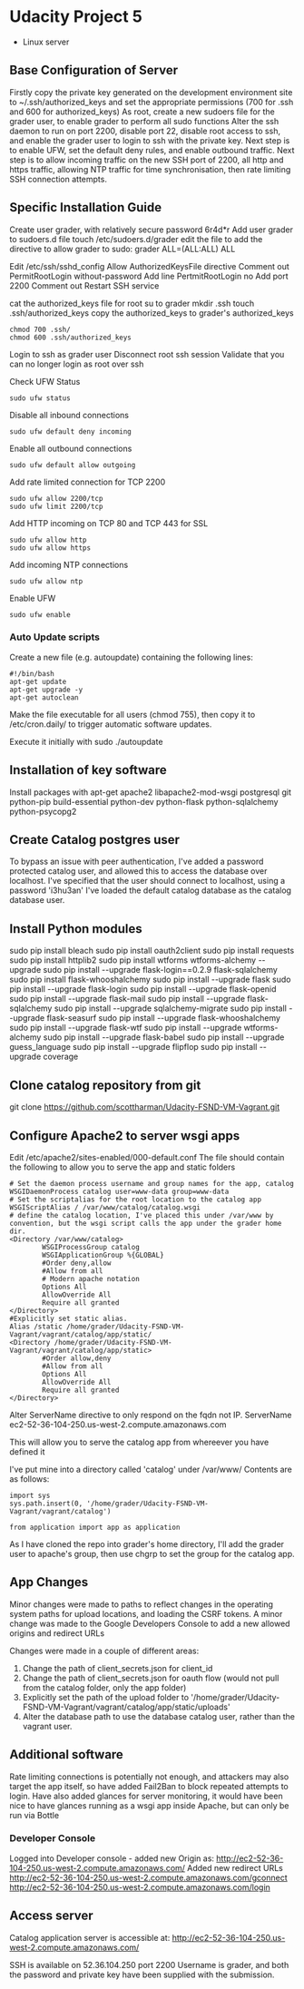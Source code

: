 # Udacity Project 5
- Linux server

## Base Configuration of Server  

Firstly copy the private key generated on the development environment site to ~/.ssh/authorized_keys and set the appropriate permissions (700 for .ssh and 600 for authorized_keys) As root, create a new sudoers file for the grader user, to enable grader to perform all sudo functions Alter the ssh daemon to run on port 2200, disable port 22, disable root access to ssh, and enable the grader user to login to ssh with the private key. Next step is to enable UFW, set the default deny rules, and enable outbound traffic. Next step is to allow incoming traffic on the new SSH port of 2200, all http and https traffic, allowing NTP traffic for time synchronisation, then rate limiting SSH connection attempts.

## Specific Installation Guide
Create user grader, with relatively secure password 6r4d*r
Add user grader to sudoers.d file
touch /etc/sudoers.d/grader
edit the file to add the directive to allow grader to sudo:
    grader    ALL=(ALL:ALL) ALL

Edit /etc/ssh/sshd_config
    Allow AuthorizedKeysFile directive
    Comment out PermitRootLogin without-password
    Add line PertmitRootLogin no
    Add port 2200
    Comment out
Restart SSH service

cat the authorized_keys file for root
    su to grader
    mkdir .ssh
    touch .ssh/authorized_keys
copy the authorized_keys to grader's authorized_keys

    chmod 700 .ssh/
    chmod 600 .ssh/authorized_keys

Login to ssh as grader user
Disconnect root ssh session
Validate that you can no longer login as root over ssh

Check UFW Status

    sudo ufw status

Disable all inbound connections

    sudo ufw default deny incoming
Enable all outbound connections

    sudo ufw default allow outgoing
Add rate limited connection for TCP 2200

    sudo ufw allow 2200/tcp
    sudo ufw limit 2200/tcp
Add HTTP incoming on TCP 80 and TCP 443 for SSL

    sudo ufw allow http
    sudo ufw allow https
Add incoming NTP connections

    sudo ufw allow ntp
Enable UFW

    sudo ufw enable

### Auto Update scripts

Create a new file (e.g. autoupdate) containing the following lines:

```
#!/bin/bash
apt-get update
apt-get upgrade -y
apt-get autoclean
```

Make the file executable for all users (chmod 755), then copy it to /etc/cron.daily/ to trigger automatic software updates.

Execute it initially with sudo ./autoupdate

## Installation of key software  

Install packages with apt-get apache2 libapache2-mod-wsgi postgresql git python-pip build-essential python-dev python-flask python-sqlalchemy python-psycopg2

## Create Catalog postgres user
To bypass an issue with peer authentication, I've added a password protected catalog user, and allowed this to access the database over localhost.
I've specified that the user should connect to localhost, using a password 'i3hu3an'
I've loaded the default catalog database as the catalog database user.

## Install Python modules

sudo pip install bleach
sudo pip install oauth2client
sudo pip install requests
sudo pip install httplib2
sudo pip install wtforms wtforms-alchemy --upgrade
sudo pip install --upgrade flask-login==0.2.9 flask-sqlalchemy
sudo pip install flask-whooshalchemy
sudo pip install --upgrade flask
sudo pip install --upgrade flask-login
sudo pip install --upgrade flask-openid
sudo pip install --upgrade flask-mail
sudo pip install --upgrade flask-sqlalchemy
sudo pip install --upgrade sqlalchemy-migrate
sudo pip install --upgrade flask-seasurf
sudo pip install --upgrade flask-whooshalchemy
sudo pip install --upgrade flask-wtf
sudo pip install --upgrade wtforms-alchemy
sudo pip install --upgrade flask-babel
sudo pip install --upgrade guess_language
sudo pip install --upgrade flipflop
sudo pip install --upgrade coverage

## Clone catalog repository from git
git clone https://github.com/scottharman/Udacity-FSND-VM-Vagrant.git

## Configure Apache2 to server wsgi apps
Edit /etc/apache2/sites-enabled/000-default.conf
The file should contain the following to allow you to serve the app and static folders

    # Set the daemon process username and group names for the app, catalog
    WSGIDaemonProcess catalog user=www-data group=www-data
    # Set the scriptalias for the root location to the catalog app
    WSGIScriptAlias / /var/www/catalog/catalog.wsgi
    # define the catalog location, I've placed this under /var/www by convention, but the wsgi script calls the app under the grader home dir.
    <Directory /var/www/catalog>
            WSGIProcessGroup catalog
            WSGIApplicationGroup %{GLOBAL}
            #Order deny,allow
            #Allow from all
            # Modern apache notation
            Options All
            AllowOverride All
            Require all granted
    </Directory>
    #Explicitly set static alias.
    Alias /static /home/grader/Udacity-FSND-VM-Vagrant/vagrant/catalog/app/static/
    <Directory /home/grader/Udacity-FSND-VM-Vagrant/vagrant/catalog/app/static>
            #Order allow,deny
            #Allow from all
            Options All
            AllowOverride All
            Require all granted
    </Directory>

Alter ServerName directive to only respond on the fqdn not IP.
    ServerName ec2-52-36-104-250.us-west-2.compute.amazonaws.com

This will allow you to serve the catalog app from whereever you have defined it

I've put mine into a directory called 'catalog' under /var/www/
Contents are as follows:

    import sys
    sys.path.insert(0, '/home/grader/Udacity-FSND-VM-Vagrant/vagrant/catalog')

    from application import app as application


As I have cloned the repo into grader's home directory, I'll add the grader user to apache's group, then use chgrp to set the group for the catalog app.

## App Changes
Minor changes were made to paths to reflect changes in the operating system paths for upload locations, and loading the CSRF tokens.
A minor change was made to the Google Developers Console to add a new allowed origins and redirect URLs

Changes were made in a couple of different areas:

1. Change the path of client_secrets.json for client_id
2. Change the path of client_secrets.json for oauth flow (would not pull from the catalog folder, only the app folder)
3. Explicitly set the path of the upload folder to '/home/grader/Udacity-FSND-VM-Vagrant/vagrant/catalog/app/static/uploads'
4. Alter the database path to use the database catalog user, rather than the vagrant user.

## Additional software
Rate limiting connections is potentially not enough, and attackers may also target the app itself, so have added Fail2Ban to block repeated attempts to login.
Have also added glances for server monitoring, it would have been nice to have glances running as a wsgi app inside Apache, but can only be run via Bottle

### Developer Console
Logged into Developer console - added new Origin as:
http://ec2-52-36-104-250.us-west-2.compute.amazonaws.com/
Added new redirect URLs
http://ec2-52-36-104-250.us-west-2.compute.amazonaws.com/gconnect
http://ec2-52-36-104-250.us-west-2.compute.amazonaws.com/login

## Access server
Catalog application server is accessible at:
http://ec2-52-36-104-250.us-west-2.compute.amazonaws.com/

SSH is available on 52.36.104.250 port 2200
Username is grader, and both the password and private key have been supplied with the submission.
